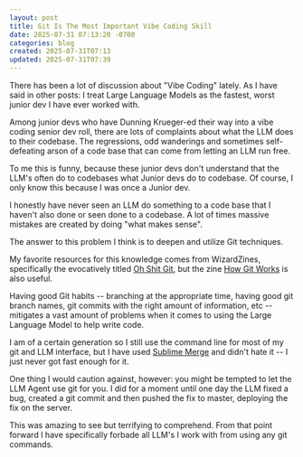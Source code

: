 ```yaml
---
layout: post
title: Git Is The Most Important Vibe Coding Skill
date: 2025-07-31 07:13:20 -0700
categories: blog
created: 2025-07-31T07:13
updated: 2025-07-31T07:39
---
```

There has been a lot of discussion about "Vibe Coding" lately. As I have said in other posts: I treat Large Language Models as the fastest, worst junior dev I have ever worked with.

Among junior devs who have Dunning Krueger-ed their way into a vibe coding senior dev roll, there are lots of complaints about what the LLM does to their codebase. The regressions, odd wanderings and sometimes self-defeating arson of a code base that can come from letting an LLM run free.

To me this is funny, because these junior devs don't understand that the LLM's often do to codebases what Junior devs do to codebase. Of course, I only know this because I was once a Junior dev. 

I honestly have never seen an LLM do something to a code base that I haven't also done or seen done to a codebase. A lot of times massive mistakes are created by doing "what makes sense". 

The answer to this problem I think is to deepen and utilize Git techniques. 

My favorite resources for this knowledge comes from WizardZines, specifically the evocatively titled [Oh Shit Git](https://wizardzines.com/zines/oh-shit-git/), but the zine [How Git Works](https://store.wizardzines.com/products/how-git-works) is also useful. 

Having good Git habits -- branching at the appropriate time, having good git branch names, git commits with the right amount of information, etc -- mitigates a vast amount of problems when it comes to using the Large Language Model to help write code. 

I am of a certain generation so I still use the command line for most of my git and LLM interface, but I have used [Sublime Merge](https://www.sublimemerge.com/) and didn't hate it -- I just never got fast enough for it. 

One thing I would caution against, however: you might be tempted to let the LLM Agent use git for you. I did for a moment until one day the LLM fixed a bug, created a git commit and then pushed the fix to master, deploying the fix on the server.

This was amazing to see but terrifying to comprehend. From that point forward I have specifically forbade all LLM's I work with from using any git commands. 
